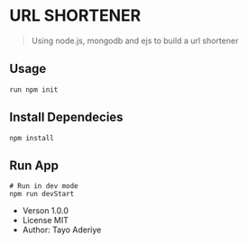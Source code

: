 # URL SHORTENER

> Using node.js, mongodb and ejs to build a url shortener

## Usage
```
run npm init
```
## Install Dependecies
```
npm install
```

## Run App
```
# Run in dev mode
npm run devStart
```



- Verson 1.0.0
- License MIT
- Author: Tayo Aderiye
